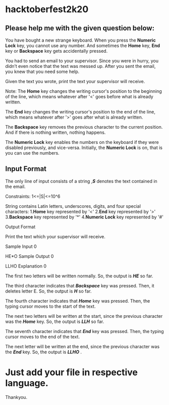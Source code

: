 # hacktoberfest2k20

## Please help me with the given question below:

You have bought a new strange keyboard. When you press the **Numeric Lock** key, you cannot use any number. And sometimes the **Home** key, **End**  key or **Backspace**  key gets accidentally pressed.

You had to send an email to your supervisor. Since you were in hurry, you didn’t even notice that the text was messed up. After you sent the email, you knew that you need some help.

Given the text you wrote, print the text your supervisor will receive.

Note: The **Home** key changes the writing cursor's position to the beginning of the line, which means whatever after '<' goes before what is already written.

The **End** key changes the writing cursor's position to the end of the line, which means whatever after '>' goes after what is already written.

The **Backspace** key removes the previous character to the current position. And if there is nothing written, nothing happens.

The **Numeric Lock** key enables the numbers on the keyboard if they were disabled previously, and vice-versa. Initially, the **Numeric Lock** is on, that is you can use the numbers.

## Input Format

The only line of input consists of a string ,***S*** denotes the text contained in the email.

Constraints:
1<=|S|<=10^6

String contains Latin letters, underscores, digits, and four special characters:
1.**Home** key represented by '<'
2.**End** key represented by '>'
3.**Backspace** key represented by '*'
4.**Numeric Lock** key represented by '#'

Output Format

Print the text which your supervisor will receive.

Sample Input 0

HE*<LL>O
Sample Output 0

LLHO
Explanation 0

The first two letters will be written normally. So, the output is ***HE*** so far.

The third character indicates that ***Backspace*** key was pressed. Then, it deletes letter E. So, the output is ***H*** so far.

The fourth character indicates that ***Home*** key was pressed. Then, the typing cursor moves to the start of the text.

The next two letters will be written at the start, since the previous character was the ***Home*** key. So, the output is ***LLH*** so far.

The seventh character indicates that ***End*** key was pressed. Then, the typing cursor moves to the end of the text.

The next letter will be written at the end, since the previous character was the ***End***  key. So, the output is ***LLHO*** .


# Just add your file in respective language.
Thankyou.
